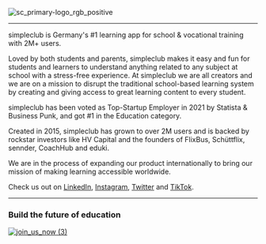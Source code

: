 ![sc_primary-logo_rgb_positive](https://user-images.githubusercontent.com/19204050/133337528-4d231761-ed2a-467f-bf65-564969641386.png)

---

simpleclub is Germany's #1 learning app for school & vocational training with 2M+ users.

Loved by both students and parents, simpleclub makes it easy and fun for students and learners to understand anything related to any subject at school with a stress-free experience. At simpleclub we are all creators and we are on a mission to disrupt the traditional school-based learning system by creating and giving access to great learning content to every student.  

simpleclub has been voted as Top-Startup Employer in 2021 by Statista & Business Punk, and got #1 in the Education category.

Created in 2015, simpleclub has grown to over 2M users and is backed by rockstar investors like HV Capital and the founders of FlixBus, Schüttflix, sennder, CoachHub and eduki.

We are in the process of expanding our product internationally to bring our mission of making learning accessible worldwide.

Check us out on [LinkedIn](https://de.linkedin.com/company/simpleclub), [Instagram](https://www.instagram.com/simpleclub), [Twitter](https://twitter.com/simpleclub) and [TikTok](https://www.tiktok.com/@simpleclub.de).

--- 

### Build the future of education

[![join_us_now (3)](https://user-images.githubusercontent.com/10195482/141217890-a46cace7-dd31-4068-9808-8fb5d7aa9ab0.png)](https://simpleclub.com/careers)

